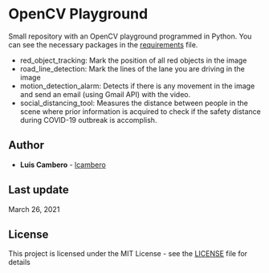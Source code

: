 # OpenCV Playground
Small repository with an OpenCV playground programmed in Python. You can see the necessary packages in the [requirements](requirements.txt) file.

 * red_object_tracking: Mark the position of all red objects in the image
 * road_line_detection: Mark the lines of the lane you are driving in the image
 * motion_detection_alarm: Detects if there is any movement in the image and send an email (using Gmail API) with the video.
 * social_distancing_tool: Measures the distance between people in the scene where prior information is acquired to check if the safety distance during COVID-19 outbreak is accomplish.
 
 ## Author

* **Luis Cambero** - [lcambero](https://github.com/lcambero)

## Last update

March 26, 2021

## License

This project is licensed under the MIT License - see the [LICENSE](LICENSE) file for details
